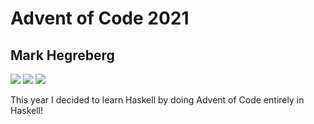 # Advent of Code 2021
## Mark Hegreberg
![](https://img.shields.io/badge/day%20📅-10-blue)
![](https://img.shields.io/badge/days%20completed-3-red)
![](https://img.shields.io/badge/stars%20⭐-6-yellow)


This year I decided to learn Haskell by doing Advent of Code entirely in Haskell!
